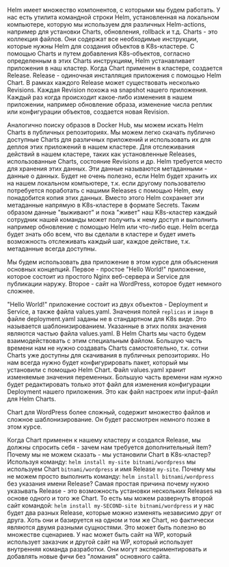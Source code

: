 Helm имеет множество компонентов, с которыми мы будем работать. У нас есть утилита командной строки Helm, установленная на локальном компьютере, которую мы используем для различных Helm-actions, например для установки Charts, обновления, rollback и т.д. Charts - это коллекция файлов. Они содержат все необходимые инструкции, которые нужны Helm для создания объектов в K8s-кластере. С помощью Charts и путем добавления K8s-объектов, согласно определенным в этих Charts инструкциям, Helm устанавливает приложения в наш кластер. Когда Chart применен в кластере, создается Release. Release - одиночная инсталляция приложения с помощью Helm Chart. В рамках каждого Release может существовать несколько Revisions. Каждая Revision похожа на snapshot нашего приложения. Каждый раз когда происходит какое-либо изменения в нашем приложении, например обновление образа, изменение числа реплик или конфигурации объектов, создается новая Revision.

Аналогично поиску образов в Docker Hub, мы можем искать Helm Charts в публичных репозиториях. Мы можем легко скачать публично доступные Charts для различных приложений и использовать их для деплоя этих приложений в нашем кластере. Для отслеживания действий в нашем кластере, таких как установленные Releases, использованные Charts, состояние Revisions и др. Helm требуется место для хранения этих данных. Эти данные называются метаданными - данные о данных. Будет не очень полезно, если Helm будет хранить их на нашем локальном компьютере, т.к. если другому пользователю потребуется поработать с нашими Releases с помощью Helm, ему понадобится копия этих данных. Вместо этого Helm сохраняет эти метаданные напрямую в K8s-кластере в формате Secrets. Таким образом данные "выживают" и пока "живет" наш K8s-кластер каждый сотрудник нашей команды может получить к нему доступ и выполнить например обновление с помощью Helm или что-либо еще. Helm всегда будет знать обо всем, что вы сделали в кластере и будет иметь возможность отслеживать каждый шаг, каждое действие, т.к. метаданные всегда доступны.

Мы будем использовать два приложение в этом курсе для объяснения основных концепций. Первое - простое "Hello World!" приложение, которое состоит из простого Nginx веб-сервера и Service для публикации наружу. Второе - сайт на WordPress, которое будет немного сложнее.

"Hello World!" приложение состоит из двух объектов - Deployment и Service, а также файла values.yaml. Значения полей `replicas` и `image` в файле deployment.yaml заданы не в стандартном для K8s виде. Это называется шаблонизированием. Указанные в этих полях значения являются частью файла values.yaml. В Helm Charts мы часто будем взаимодействовать с этим специальным файлом. Большую часть времени нам не нужно создавать Charts самостоятельно, т.к. сотни Charts уже доступны для скачивания в публичных репозиториях. Но нам всегда нужно будет конфигурировать пакет, который мы установили с помощью Helm Chart. Файл values.yaml хранит изменяемые значения переменных. Большую часть времени нам нужно будет редактировать только этот файл для изменения конфигурации Deployment нашего приложения. Это как файл настроек или input-файл для Helm Charts.

Chart для WordPress более сложный, содержит множество файлов и сложное шаблонизирование. Он будет рассмотрен немного позже в этом курсе.

Когда Chart применен к нашему кластеру и создался Release, мы должны спросить себя - зачем нам требуется дополнительный item? Почему мы не можем сказать - мы установили Chart в K8s-кластер? Используя команду: `helm install my-site bitnami/wordpress` мы используем Chart `bitnami/wordpress` и имя Release `my-site`. Почему мы не можем просто выполнить команду: `helm install bitnami/wordpress` без указания имени Release? Самая простая причина почему нужно указывать Release - это возможность установки нескольких Releases на основе одного и того же Chart. То есть мы можем развернуть второй сайт командой: `helm install my-SECOND-site bitnami/wordpress` и у нас будет два разных Release, которые можно изменять независимо друг от друга. Хоть они и базируется на одном и том же Chart, но фактически являются двумя разными сущностями. Это может быть полезно во множестве сценариев. У нас может быть сайт на WP, который использует заказчик и другой сайт на WP, который использует внутренняя команда разработки. Они могут экспериментировать и добавлять новые фичи без "ломания" основного сайта. 